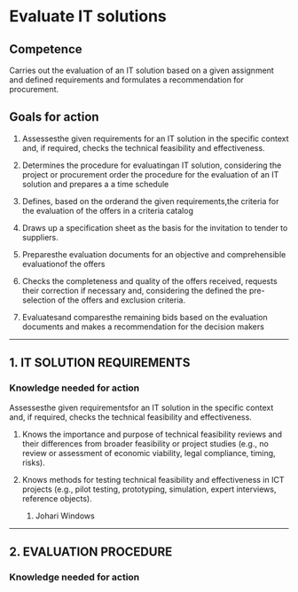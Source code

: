 # Evaluate IT solutions

## Competence

Carries out the evaluation of an IT solution based on a given assignment and defined requirements and formulates a recommendation for procurement.

## Goals for action

1. Assessesthe given requirements for an IT solution in the specific context and, if required, checks the technical feasibility and effectiveness.

2. Determines the procedure for evaluatingan IT solution, considering the project or procurement order the procedure for the evaluation of an IT solution and prepares a a time schedule

3. Defines, based on the orderand the given requirements,the criteria for the evaluation of the offers in a criteria catalog

4. Draws up a specification sheet as the basis for the invitation to tender to suppliers.

5. Preparesthe evaluation documents for an objective and comprehensible evaluationof the offers

6. Checks the completeness and quality of the offers received, requests their correction if necessary and, considering the defined the pre-selection of the offers and exclusion criteria.

7. Evaluatesand comparesthe remaining bids based on the evaluation documents and makes a recommendation for the decision makers

---

## 1. IT SOLUTION REQUIREMENTS

### Knowledge needed for action

Assessesthe given requirementsfor an IT solution in the specific context and, if required, checks the technical feasibility and effectiveness.

1. Knows the importance and purpose of technical feasibility reviews and their differences from broader feasibility or project studies (e.g., no review or assessment of economic viability, legal compliance, timing, risks).

2. Knows methods for testing technical feasibility and effectiveness in ICT projects (e.g., pilot testing, prototyping, simulation, expert interviews, reference objects).
   
   1. Johari Windows

---

## 2. EVALUATION PROCEDURE

### Knowledge needed for action
